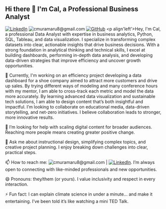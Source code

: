 ## Hi there 👋 I'm Cal, a Professional Business Analyst
 [![LinkedIn](https://img.shields.io/badge/-LinkedIn-blue?style=flat&logo=linkedin&logoColor=white)](https://www.linkedin.com/in/calmuramaru/)
 ![cmuramaru8@gmail.com](https://img.shields.io/badge/-cmuramaru8@gmail.com-red?style=flat&logo=gmail&logoColor=white) [![GitHub](https://img.shields.io/badge/-GitHub-purple?style=flat&logo=github&logoColor=white)](https://github.com/calmuramaru) <p align'left'>Hey, I'm Cal, a professional Data Analyst with expertise in business analytics, Python, SQL, Tableau, and data visualization. I specialize in transforming complex datasets into clear, actionable insights that drive business decisions. With a strong foundation in analytical thinking and technical skills, I excel at building dashboards, performing in-depth data analysis, and developing data-driven strategies that improve efficiency and uncover growth opportunities.
 
🔭 Currently, I'm working on an efficiency project developing a data dashboard for a shoe company aimed to attract more customers and drive up sales. By trying different ways of modeling and many conference hours with my mentor, I am able to cross-track each metric and model the data more accurately. By learning advanced data visualization and sustainable tech solutions, I am able to design content that’s both insightful and impactful. I’m looking to collaborate on educational media, data-driven storytelling, and net-zero initiatives. I believe collaboration leads to stronger, more innovative results.

🤔 I’m looking for help with scaling digital content for broader audiences. Reaching more people means creating greater positive change.

💬 Ask me about instructional design, simplifying complex topics, and creative project planning. I enjoy breaking down challenges into clear, practical steps.

📫 How to reach me: ![cmuramaru8@gmail.com](https://img.shields.io/badge/-cmuramaru8@gmail.com-red?style=flat&logo=gmail&logoColor=white) |  [![LinkedIn](https://img.shields.io/badge/-LinkedIn-blue?style=flat&logo=linkedin&logoColor=white)](https://www.linkedin.com/in/calmuramaru/). I’m always open to connecting with like-minded professionals and new opportunities.

😄 Pronouns: they/them (or yours). I value inclusivity and respect in every interaction.

⚡ Fun fact: I can explain climate science in under a minute… and make it entertaining. I’ve been told it’s like watching a mini TED Talk.
